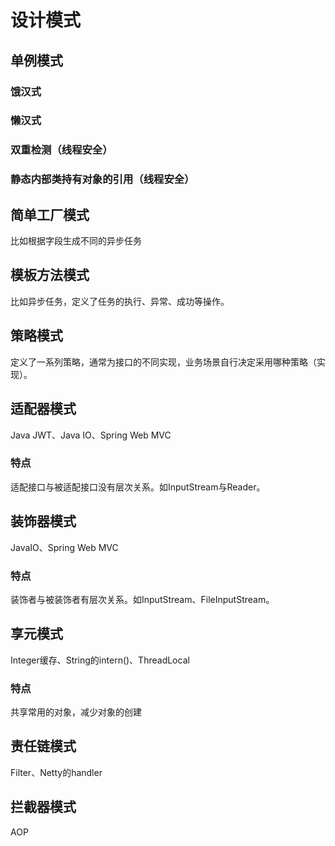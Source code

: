 # 设计模式

## 单例模式

### 饿汉式

### 懒汉式

### 双重检测（线程安全）

### 静态内部类持有对象的引用（线程安全）

## 简单工厂模式

比如根据字段生成不同的异步任务

## 模板方法模式

比如异步任务，定义了任务的执行、异常、成功等操作。

## 策略模式

定义了一系列策略，通常为接口的不同实现，业务场景自行决定采用哪种策略（实现）。

## 适配器模式

Java JWT、Java IO、Spring Web MVC

### 特点

适配接口与被适配接口没有层次关系。如InputStream与Reader。

## 装饰器模式

JavaIO、Spring Web MVC

### 特点

装饰者与被装饰者有层次关系。如InputStream、FileInputStream。

## 享元模式

Integer缓存、String的intern()、ThreadLocal

### 特点

共享常用的对象，减少对象的创建

## 责任链模式

Filter、Netty的handler

## 拦截器模式

AOP